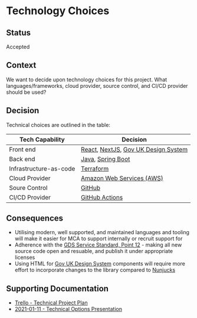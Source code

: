 # Technology Choices

## Status

Accepted

## Context

We want to decide upon technology choices for this project. What languages/frameworks, cloud provider, source control, and CI/CD provider should be used?

## Decision

Technical choices are outlined in the table:

| Tech Capability        | Decision                                                                                                                    |
| ---------------------- | --------------------------------------------------------------------------------------------------------------------------- |
| Front end              | [React](https://reactjs.org/), [NextJS](https://nextjs.org/), [Gov UK Design System](https://design-system.service.gov.uk/) |
| Back end               | [Java](https://adoptopenjdk.net/), [Spring Boot](https://spring.io/projects/spring-boot)                                    |
| Infrastructure-as-code | [Terraform](https://www.terraform.io/)                                                                                      |
| Cloud Provider         | [Amazon Web Services (AWS)](https://aws.amazon.com/)                                                                        |
| Soure Control          | [GitHub](https://github.com/)                                                                                               |
| CI/CD Provider         | [GitHub Actions](https://github.com/features/actions)                                                                       |

## Consequences

- Utilising modern, well supported, and maintained languages and tooling will make it easier for MCA to support internally or recruit support for
- Adherence with the [GDS Service Standard, Point 12](https://www.gov.uk/service-manual/service-standard/point-12-make-new-source-code-open) - making all new source code open and resuable, and publish it under appropriate licenses
- Using HTML for [Gov UK Design System](https://design-system.service.gov.uk/get-started/production/) components will require more effort to incorporate changes to the library compared to [Nunjucks](https://frontend.design-system.service.gov.uk/use-nunjucks/#use-nunjucks)

## Supporting Documentation

- [Trello - Technical Project Plan](https://trello.com/c/hSq6AxWa/138-technical-project-plan)
- [2021-01-11 - Technical Options Presentation](https://mcga.sharepoint.com/:b:/r/sites/TheBeaconRegistryProject/Shared%20Documents/Beta/Meetings/2021-01-11%20-%20Technical%20Options/2021-01-11%20-%20Technical%20Options.pdf?csf=1&web=1&e=gRW42f)
